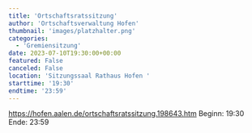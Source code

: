 ```yaml
---
title: 'Ortschaftsratssitzung'
author: 'Ortschaftsverwaltung Hofen'
thumbnail: 'images/platzhalter.png'
categories:
  - 'Gremiensitzung'
date: 2023-07-10T19:30:00+00:00
featured: False
canceled: False
location: 'Sitzungssaal Rathaus Hofen '
starttime: '19:30'
endtime: '23:59'
---
```

https://hofen.aalen.de/ortschaftsratssitzung.198643.htm
Beginn: 19:30
 Ende: 23:59